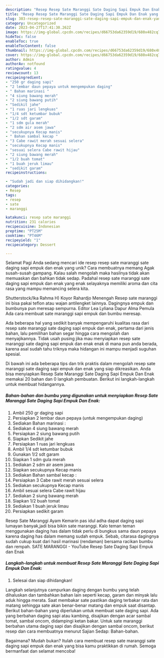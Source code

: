 ```yaml
---
description: "Resep Resep Sate Maranggi Sate Daging Sapi Empuk Dan Enak yang Lezat Sekali, Lezat"
title: "Resep Resep Sate Maranggi Sate Daging Sapi Empuk Dan Enak yang Lezat Sekali, Lezat"
slug: 303-resep-resep-sate-maranggi-sate-daging-sapi-empuk-dan-enak-yang-lezat-sekali-lezat
category: Uncategorized
date: 2023-04-27T17:41:30.262Z
image: https://img-global.cpcdn.com/recipes/d66753da62359d19/680x482cq70/resep-sate-maranggi-sate-daging-sapi-empuk-dan-enak-foto-resep-utama.jpg
hideToc: false
enableToc: true
enableTocContent: false
thumbnail: https://img-global.cpcdn.com/recipes/d66753da62359d19/680x482cq70/resep-sate-maranggi-sate-daging-sapi-empuk-dan-enak-foto-resep-utama.jpg
cover: https://img-global.cpcdn.com/recipes/d66753da62359d19/680x482cq70/resep-sate-maranggi-sate-daging-sapi-empuk-dan-enak-foto-resep-utama.jpg
author: Admin
authorAv: notfound
ratingvalue: 4
reviewcount: 13
recipeingredient:
- "250 gr daging sapi"
- "2 lembar daun pepaya untuk mengempukan daging"
- " Bahan marinasi "
- "4 siung bawang merah"
- "2 siung bawang putih"
- "Sedikit jahe"
- "1 ruas jari lengkuas"
- "1/4 sdt ketumbar bubuk"
- "1/2 sdt garam"
- "1 sdm gula merah"
- "2 sdm air asem jawa"
- "secukupnya Kecap manis"
- " Bahan sambal kecap "
- "3 Cabe rawit merah sesuai selera"
- "secukupnya Kecap manis"
- "sesuai selera Cabe rawit hijau"
- "2 siung bawang merah"
- "1/2 buah tomat"
- "1 buah jeruk limau"
- "sedikit garam"
recipeinstructions:

- "Sudah jadi dan siap dihidangkan!"
categories:
- Resep
tags:
- resep
- sate
- maranggi

katakunci: resep sate maranggi 
nutrition: 231 calories
recipecuisine: Indonesian
preptime: "PT25M"
cooktime: "PT46M"
recipeyield: "1"
recipecategory: Dessert

---
```



Selamat Pagi Anda sedang mencari ide resep resep sate maranggi sate daging sapi empuk dan enak yang unik? Cara membuatnya memang Agak susah-susah gampang. Kalau salah mengolah maka hasilnya tidak akan memuaskan dan bahkan tidak sedap. Padahal resep sate maranggi sate daging sapi empuk dan enak yang enak selayaknya memiliki aroma dan cita rasa yang mampu memancing selera kita.


Shutterstock/Ika Rahma H) Koyor Rahardjo Menengah Resep sate maranggi ini bisa pakai teflon atau wajan antilengket lainnya. Dagingnya empuk dan bumbunya pun meresap sempurna. Editor Lea Lyliana Dapur Alma Pemula Ada cara membuat sate maranggi sapi empuk dan bumbu meresap.

Ada beberapa hal yang sedikit banyak mempengaruhi kualitas rasa dari resep sate maranggi sate daging sapi empuk dan enak, pertama dari jenis bahan, lalu pemilihan bahan segar hingga cara mengolah dan menyajikannya. Tidak usah pusing jika mau menyiapkan resep sate maranggi sate daging sapi empuk dan enak enak di mana pun anda berada, karena asal sudah tahu triknya maka hidangan ini mampu menjadi suguhan spesial.


Di bawah ini ada beberapa tips dan trik praktis dalam mengolah resep sate maranggi sate daging sapi empuk dan enak yang siap dikreasikan. Anda bisa menyiapkan Resep Sate Maranggi Sate Daging Sapi Empuk Dan Enak memakai 20 bahan dan 0 langkah pembuatan. Berikut ini langkah-langkah untuk membuat hidangannya.

<!--inarticleads1-->

##### Bahan-bahan dan bumbu yang digunakan untuk menyiapkan Resep Sate Maranggi Sate Daging Sapi Empuk Dan Enak:

1. Ambil 250 gr daging sapi
1. Persiapkan 2 lembar daun pepaya (untuk mengempukan daging)
1. Sediakan  Bahan marinasi :
1. Sediakan 4 siung bawang merah
1. Persiapkan 2 siung bawang putih
1. Siapkan Sedikit jahe
1. Persiapkan 1 ruas jari lengkuas
1. Ambil 1/4 sdt ketumbar bubuk
1. Gunakan 1/2 sdt garam
1. Siapkan 1 sdm gula merah
1. Sediakan 2 sdm air asem jawa
1. Siapkan secukupnya Kecap manis
1. Sediakan  Bahan sambal kecap :
1. Persiapkan 3 Cabe rawit merah sesuai selera
1. Sediakan secukupnya Kecap manis
1. Ambil sesuai selera Cabe rawit hijau
1. Sediakan 2 siung bawang merah
1. Siapkan 1/2 buah tomat
1. Sediakan 1 buah jeruk limau
1. Persiapkan sedikit garam


Resep Sate Maranggi Ayam Kemarin pas idul adha dapat daging sapi lumayan banyak,jadi bisa bikin sate maranggi. Kalo teman teman menggunakan daging has dalam tidak perlu di bungkus sama daun pepaya karena daging has dalam memang sudah empuk. Sebab, citarasa dagingnya sudah cukup kuat dari hasil marinasi (rendaman) bersama racikan bumbu dan rempah. SATE MARANGGI - YouTube Resep Sate Daging Sapi Empuk dan Enak 

<!--inarticleads2-->

##### Langkah-langkah untuk membuat Resep Sate Maranggi Sate Daging Sapi Empuk Dan Enak:


1. Selesai dan siap dihidangkan!

Langkah selanjutnya campurkan daging dengan bumbu yang telah dihaluskan dan tambahkan bahan lain seperti kecap, garam dan minyak lalu aduk hingga merata. Saat membakar sate pastikan daging terbakar rata dan matang sehingga sate akan benar-benar matang dan empuk saat disantap. Berikut bahan-bahan yang diperlukan untuk membuat sate daging sapi. Ada yang berbahan daging sapi atau kambing, disajikan dengan acar sambal tomat, sambal oncom, didampingi ketan bakar. Untuk sate maranggi berbahan utama daging sapi dan disajikan dengan sambal oncom, berikut resep dan cara membuatnya menurut Sajian Sedap: Bahan-bahan. 

Bagaimana? Mudah bukan? Itulah cara membuat resep sate maranggi sate daging sapi empuk dan enak yang bisa kamu praktikkan di rumah. Semoga bermanfaat dan selamat mencoba!
